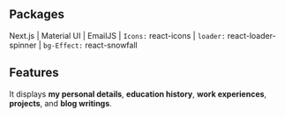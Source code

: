 ## Packages
Next.js | Material UI | EmailJS | `Icons:` react-icons | `loader:` react-loader-spinner | `bg-Effect:` react-snowfall

## Features
It displays **my personal details**, **education history**, **work experiences**, **projects**, and **blog writings**.


 
